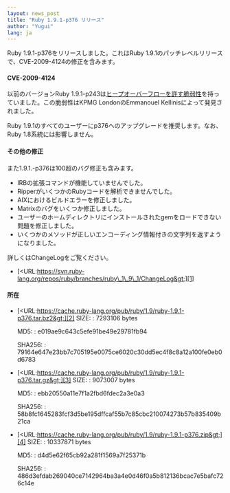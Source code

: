 ```yaml
---
layout: news_post
title: "Ruby 1.9.1-p376 リリース"
author: "Yugui"
lang: ja
---
```


Ruby 1.9.1-p376をリリースしました。これはRuby
1.9.1のパッチレベルリリースで、CVE-2009-4124の修正を含みます。

#### CVE-2009-4124

以前のバージョンRuby
1.9.1-p243は[ヒープオーバーフローを許す脆弱性](/ja/news/2009/12/07/string/)を持っていました。この脆弱性はKPMG
LondonのEmmanouel Kellinisによって発見されました。

Ruby 1.9.1のすべてのユーザーにp376へのアップグレードを推奨します。なお、Ruby 1.8系統には影響しません。

#### その他の修正

また1.9.1.-p376は100超のバグ修正も含みます。

* IRBの拡張コマンドが機能していませんでした。
* RipperがいくつかのRubyコードを解析できませんでした。
* AIXにおけるビルドエラーを修正しました。
* Matrixのバグをいくつか修正しました。
* ユーザーのホームディレクトリにインストールされたgemをロードできない問題を修正しました。
* いくつかのメソッドが正しいエンコーディング情報付きの文字列を返すようになりました。

詳しくはChangeLogをご覧ください。

* [&lt;URL:https://svn.ruby-lang.org/repos/ruby/branches/ruby\_1\_9\_1/ChangeLog&gt;][1]

#### 所在

* [&lt;URL:https://cache.ruby-lang.org/pub/ruby/1.9/ruby-1.9.1-p376.tar.bz2&gt;][2]
  SIZE:
  : 7293106 bytes

  MD5:
  : e019ae9c643c5efe91be49e29781fb94

  SHA256:
  : 79164e647e23bb7c705195e0075ce6020c30dd5ec4f8c8a12a100fe0eb0d6783

* [&lt;URL:https://cache.ruby-lang.org/pub/ruby/1.9/ruby-1.9.1-p376.tar.gz&gt;][3]
  SIZE:
  : 9073007 bytes

  MD5:
  : ebb20550a11e7f1a2fbd6fdec2a3e0a3

  SHA256:
  : 58b8fc1645283fcf3d5be195dffcaf55b7c85cbc210074273b57b835409b21ca

* [&lt;URL:https://cache.ruby-lang.org/pub/ruby/1.9/ruby-1.9.1-p376.zip&gt;][4]
  SIZE:
  : 10337871 bytes

  MD5:
  : d4d5e62f65cb92a281f1569a7f25371b

  SHA256:
  : 486d3efdab269040ce7142964ba3a4e0d46f0a5b812136bcac7e5bafc726c14e



[1]: https://svn.ruby-lang.org/repos/ruby/branches/ruby_1_9_1/ChangeLog
[2]: https://cache.ruby-lang.org/pub/ruby/1.9/ruby-1.9.1-p376.tar.bz2
[3]: https://cache.ruby-lang.org/pub/ruby/1.9/ruby-1.9.1-p376.tar.gz
[4]: https://cache.ruby-lang.org/pub/ruby/1.9/ruby-1.9.1-p376.zip
